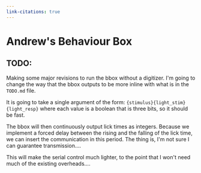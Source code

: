 ```yaml
---
link-citations: true
---
```


Andrew's Behaviour Box
=======================

TODO:
-----

Making some major revisions to run the bbox without a digitizer. I'm going to change the way that the bbox outputs to be more inline with what is in the `TODO.md` file. 

It is going to take a single argument of the form:
`{stimulus}{light_stim}{light_resp}`
where each value is a boolean that is three bits, so it should be fast.

The bbox will then continuously output lick times as integers. Because we implement a forced delay between the rising and the falling of the lick time, we can insert the communication in this period. The thing is, I'm not sure I can guarantee transmission....

This will make the serial control much lighter, to the point that I won't need much of the existing overheads....